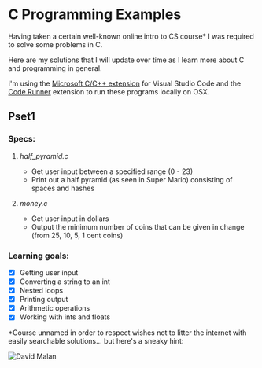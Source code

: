 # C Programming Examples

Having taken a certain well-known online intro to CS course* I was required to solve some problems in C.

Here are my solutions that I will update over time as I learn more about C and programming in general.

I'm using the [Microsoft C/C++ extension](https://marketplace.visualstudio.com/items?itemName=ms-vscode.cpptools) for Visual Studio Code and the [Code Runner](https://marketplace.visualstudio.com/items?itemName=formulahendry.code-runner) extension to run these programs locally on OSX.

## Pset1

### Specs:

1. *half_pyramid.c*
   + Get user input between a specified range (0 - 23)
   + Print out a half pyramid (as seen in Super Mario) consisting of spaces and hashes

1. *money.c*
   + Get user input in dollars
   + Output the minimum number of coins that can be given in change (from 25, 10, 5, 1 cent coins)



### Learning goals:

* [x] Getting user input
* [x] Converting a string to an int
* [x] Nested loops
* [x] Printing output
* [x] Arithmetic operations
* [x] Working with ints and floats

*Course unnamed in order to respect wishes not to litter the internet with easily searchable solutions... but here's a sneaky hint:

![David Malan](malan.jpg)
